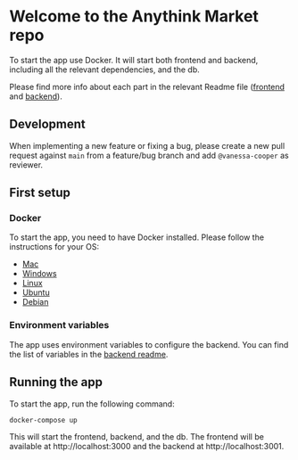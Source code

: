 # Welcome to the Anythink Market repo

To start the app use Docker. It will start both frontend and backend, including all the relevant dependencies, and the db.

Please find more info about each part in the relevant Readme file ([frontend](frontend/readme.md) and [backend](backend/README.md)).

## Development

When implementing a new feature or fixing a bug, please create a new pull request against `main` from a feature/bug branch and add `@vanessa-cooper` as reviewer.

## First setup

### Docker

To start the app, you need to have Docker installed. Please follow the instructions for your OS:

- [Mac](https://docs.docker.com/docker-for-mac/install/)
- [Windows](https://docs.docker.com/docker-for-windows/install/)
- [Linux](https://docs.docker.com/engine/install/)
- [Ubuntu](https://docs.docker.com/engine/install/ubuntu/)
- [Debian](https://docs.docker.com/engine/install/debian/)

### Environment variables

The app uses environment variables to configure the backend. You can find the list of variables in the [backend readme](backend/README.md).

## Running the app

To start the app, run the following command:

```bash
docker-compose up
```

This will start the frontend, backend, and the db. The frontend will be available at http://localhost:3000 and the backend at http://localhost:3001.
